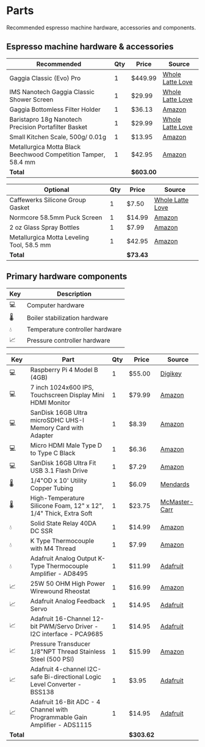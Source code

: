 # Parts
Recommended espresso machine hardware, accessories and components.

## Espresso machine hardware & accessories

| Recommended                                                                | Qty | Price       | Source                                                                                                                                                                                                                                                                                                                                                                                                                                                                                           |
| -------------------------------------------------------------------------- | --- | ----------- | ------------------------------------------------------------------------------------------------------------------------------------------------------------------------------------------------------------------------------------------------------------------------------------------------------------------------------------------------------------------------------------------------------------------------------------------------------------------------------------------------ |
| Gaggia Classic (Evo) Pro                                                   | 1   | $449.99     | [Whole Latte Love](https://www.wholelattelove.com/products/gaggia-classic-evo-pro-semi-automatic-espresso-machine)                                                                                                                                                                                                                                                                                                                                                                               |
| IMS Nanotech Gaggia Classic Shower Screen                                  | 1   | $29.99      | [Whole Latte Love](https://www.wholelattelove.com/products/ims-nanotech-gaggia-classic-shower-screen)                                                                                                                                                                                                                                                                                                                                                                                            |
| Gaggia Bottomless Filter Holder                                            | 1   | $36.13      | [Amazon](https://www.amazon.com/gp/product/B00JF9WCBW/ref=ox_sc_act_title_5?smid=A1F6X90FK1MD60&psc=1)                                                                                                                                                                                                                                                                                                                                                                                           |
| Baristapro 18g Nanotech Precision Portafilter Basket                       | 1   | $29.99      | [Whole Latte Love](https://www.wholelattelove.com/products/baristapro-18g-nanotech-precision-portafilter-basket)                                                                                                                                                                                                                                                                                                                                                                                 |
| Small Kitchen Scale, 500g/ 0.01g                                           | 1   | $13.95      | [Amazon](https://www.amazon.com/gp/product/B082CKHBWC/ref=ox_sc_act_title_1?smid=A2E2CPICPY6E5R&th=1)                                                                                                                                                                                                                                                                                                                                                                                            |
| Metallurgica Motta Black Beechwood Competition Tamper, 58.4 mm             | 1   | $42.95      | [Amazon](https://www.amazon.com/Motta-Black-Competition-Tamper-ITALY/dp/B077VP7W5K/ref=sr_1_41?crid=1EYS0C79VOJ87&keywords=motta%2B58.5mm%2Btamper&qid=1693778177&sprefix=motta%2B58.5mm%2Btamper%2Caps%2C97&sr=8-41&th=1)                                                                                                                                                                                                                                                                       |
| **Total**                                                                  |     | **$603.00** |                                                                                                                                                                                                                                                                                                                                                                                                                                                                                                  |

| Optional                                                                   | Qty | Price       | Source                                                                                                                                                                                                                                                                                                                                                                                                                                                                                           |
| -------------------------------------------------------------------------- | --- | ----------- | ------------------------------------------------------------------------------------------------------------------------------------------------------------------------------------------------------------------------------------------------------------------------------------------------------------------------------------------------------------------------------------------------------------------------------------------------------------------------------------------------ |
| Caffewerks Silicone Group Gasket                                           | 1   | $7.50       | [Whole Latte Love](https://www.wholelattelove.com/products/caffewerks-silicone-group-gasket-73-x-57-x-8-5mm)                                                                                                                                                                                                                                                                                                                                                                                     |
| Normcore 58.5mm Puck Screen                                                | 1   | $14.99      | [Amazon](https://www.amazon.com/gp/product/B09DDC7KMQ/ref=ox_sc_act_title_2?smid=A376RVBG8KFV1A&psc=1)                                                                                                                                                                                                                                                                                                                                                                                           |
| 2 oz Glass Spray Bottles                                                   | 1   | $7.99       | [Amazon](https://www.amazon.com/Amber-Glass-Bottles-Essential-Bottle/dp/B08252DJHN/ref=sr_1_6?crid=2O9Y7O29MCMRI&keywords=2+oz+spray+bottle&qid=1693778008&sprefix=2+oz+spray+bottle%2Caps%2C132&sr=8-6)                                                                                                                                                                                                                                                                                         |
| Metallurgica Motta Leveling Tool, 58.5 mm                                  | 1   | $42.95      | [Amazon](https://www.amazon.com/Metallurgica-Motta-Barista-Espresso-Leveling/dp/B08NF837P9/ref=sr_1_6?crid=1EYS0C79VOJ87&keywords=motta+58.5mm+tamper&qid=1693778247&sprefix=motta+58.5mm+tamper%2Caps%2C97&sr=8-6)                                                                                                                                                                                                                                                                              |
| **Total**                                                                  |     | **$73.43**  |                                                                                                                                                                                                                                                                                                                                                                                                                                                                                                  |

## Primary hardware components

| Key                        | Description                      |
| -------------------------- | -------------------------------- |
|:computer:                  | Computer hardware                |
|:thermometer:               | Boiler stabilization hardware    |
|:droplet:                   | Temperature controller hardware  |
|:chart_with_upwards_trend:  | Pressure controller hardware     |

| Key                        | Part                                                                                                  | Qty | Price       | Source                                                                                                                                                                                                                                                                                                                                                                                                                                                                                           |
| -------------------------- | ----------------------------------------------------------------------------------------------------- | --- | ----------- | ------------------------------------------------------------------------------------------------------------------------------------------------------------------------------------------------------------------------------------------------------------------------------------------------------------------------------------------------------------------------------------------------------------------------------------------------------------------------------------------------ |
| :computer:                 | Raspberry Pi 4 Model B (4GB)                                                                          | 1   | $55.00      | [Digikey](https://www.digikey.com/en/products/detail/raspberry-pi/SC0194-9/10258781)                                                                                                                                                                                                                                                                                                                                                                                                             |
| :computer:                 | 7 inch 1024x600 IPS, Touchscreen Display Mini HDMI Monitor                                            | 1   | $79.99      | [Amazon](https://www.amazon.com/APROTII-Raspberry-1024x600-Capacitive-Touchscreen/dp/B0BBT2SLKS/ref=sr_1_3?crid=3DJCRRD2HEJAR&keywords=APROTII+RasPi+Screen%2C+7+inch+1024x600+IPS+Portable+Monitor%2C+5-Points+Capacitive+Touchscreen+Display+Mini+HDMI+Monitor&qid=1692635131&sprefix=aprotii+raspi+screen%2C+7+inch+1024x600+ips+portable+monitor%2C+5-points+capacitive+touchscreen+display+mini+hdmi+monitor%2Caps%2C90&sr=8-3&ufe=app_do%3Aamzn1.fos.006c50ae-5d4c-4777-9bc0-4513d670b6bc) |
| :computer:                 | SanDisk 16GB Ultra microSDHC UHS-I Memory Card with Adapter                                           | 1   | $8.39       | [Amazon](https://www.amazon.com/Sandisk-Ultra-Micro-UHS-I-Adapter/dp/B073K14CVB/ref=sr_1_3?crid=1A4GDSZECWR7Q&keywords=16gb%2Bmicro%2Bsd%2Bcard%2Bclass%2B10&qid=1692634783&sprefix=16gb%2Bmicro%2Bsd%2Bcard%2Caps%2C110&sr=8-3&th=1)                                                                                                                                                                                                                                                            |
| :computer:                 | Micro HDMI Male Type D to Type C Black                                                                | 1   | $6.36       | [Amazon](https://www.amazon.com/BronaGrand-Micro-Connector-Adapter-Cable/dp/B08BCFS7CD/ref=sr_1_4?crid=3M5N7AJO9BX8O&keywords=micro%2Bhdmi%2Bto%2Bmini%2Bhdmi&qid=1692636449&sr=8-4&th=1)                                                                                                                                                                                                                                                                                                        |
| :computer:                 | SanDisk 16GB Ultra Fit USB 3.1 Flash Drive                                                            | 1   | $7.29       | [Amazon](https://www.amazon.com/dp/B077Y149DL/ref=twister_B0BQ5H62TT?_encoding=UTF8&th=1)                                                                                                                                                                                                                                                                                                                                                                                                        |
| :thermometer:              | 1/4"OD x 10' Utility Copper Tubing                                                                    | 1   | $6.09       | [Mendards](https://www.menards.com/main/plumbing/pipe-fittings/copper-pipe-tubing-fittings/utility-copper-tubing/22100005/p-1444436529392-c-8565.htm)                                                                                                                                                                                                                                                                                                                                            |
| :thermometer:              | High-Temperature Silicone Foam, 12" x 12", 1/4" Thick, Extra Soft                                     | 1   | $23.75      | [McMaster-Carr](https://www.mcmaster.com/8608K54/)                                                                                                                                                                                                                                                                                                                                                                                                                                               |
| :droplet:                  | Solid State Relay 40DA DC SSR                                                                         | 1   | $14.99      | [Amazon](https://www.amazon.com/gp/product/B01MCWO35P/ref=ppx_yo_dt_b_search_asin_title?ie=UTF8&psc=1)                                                                                                                                                                                                                                                                                                                                                                                           |
| :droplet:                  | K Type Thermocouple with M4 Thread                                                                    | 1   | $7.99       | [Amazon](https://www.amazon.com/gp/product/B07BW7XCB2/ref=ppx_yo_dt_b_search_asin_title?ie=UTF8&psc=1)                                                                                                                                                                                                                                                                                                                                                                                           |
| :droplet:                  | Adafruit Analog Output K-Type Thermocouple Amplifier - AD8495                                         | 1   | $11.99      | [Adafruit](https://www.adafruit.com/product/1778)                                                                                                                                                                                                                                                                                                                                                                                                                                                |
| :chart_with_upwards_trend: | 25W 50 OHM High Power Wirewound Rheostat                                                              | 1   | $16.99      | [Amazon](https://www.amazon.com/gp/product/B012S6HSJ4/ref=ppx_yo_dt_b_search_asin_title?ie=UTF8&th=1)                                                                                                                                                                                                                                                                                                                                                                                            |
| :chart_with_upwards_trend: | Adafruit Analog Feedback Servo                                                                        | 1   | $14.95      | [Adafruit](https://www.adafruit.com/product/1404)                                                                                                                                                                                                                                                                                                                                                                                                                                                |
| :chart_with_upwards_trend: | Adafruit 16-Channel 12-bit PWM/Servo Driver - I2C interface - PCA9685                                 | 1   | $14.95      | [Adafruit](https://www.adafruit.com/product/815)                                                                                                                                                                                                                                                                                                                                                                                                                                                 |
| :chart_with_upwards_trend: | Pressure Transducer 1/8"NPT Thread Stainless Steel (500 PSI)                                          | 1   | $15.99      | [Amazon](https://www.amazon.com/gp/product/B00RCPDE40/ref=ppx_yo_dt_b_asin_title_o00_s00?ie=UTF8&th=1)                                                                                                                                                                                                                                                                                                                                                                                           |
| :chart_with_upwards_trend: | Adafruit 4-channel I2C-safe Bi-directional Logic Level Converter - BSS138                             | 1   | $3.95       | [Adafruit](https://www.adafruit.com/product/757)                                                                                                                                                                                                                                                                                                                                                                                                                                                 |
| :chart_with_upwards_trend: | Adafruit 16-Bit ADC - 4 Channel with Programmable Gain Amplifier - ADS1115                            | 1   | $14.95      | [Adafruit](https://www.adafruit.com/product/1085)                                                                                                                                                                                                                                                                                                                                                                                                                                                |
| **Total**                  |                                                                                                       |     | **$303.62** |                                                                                                                                                                                                                                                                                                                                                                                                                                                                                                  |